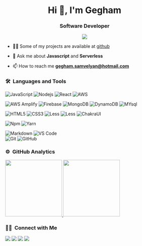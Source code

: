 <h1 align="center">Hi 👋, I'm Gegham</h1>
<h3 align="center">Software Developer</h3>
	
<p align="center"> 
	<a align="center" href="https://vamosgs.me/"><img src="https://img.shields.io/badge/vamosgs.me-website-lightgrey?style=flat-square&logo=Accenture"/></a>
</p>

- 👨‍💻 Some of my projects are available at [github](https://github.com/vamosgs?tab=repositories)

- 💬 Ask me about **Javascript** and **Serverless**

- 📫 How to reach me **gegham.samvelyan@hotmail.com**


	
### 🛠 &nbsp;Languages and Tools

![JavaScript](https://img.shields.io/badge/-JavaScript-%23F7DF1C?style=for-the-badge&logo=javascript&logoColor=000000&labelColor=%23F7DF1C&color=%23FFCE5A)
![Nodejs](https://img.shields.io/badge/-Nodejs-339933?style=for-the-badge&logo=Node.js&logoColor=ffffff)
![React](https://img.shields.io/badge/-React-61DAFB?style=for-the-badge&logo=react&logoColor=ffffff)
![AWS](https://img.shields.io/badge/AWS-232F3E?style=for-the-badge&logo=amazonaws&logoColor=white)
<br>

![AWS Amplify](https://img.shields.io/badge/AWS%20Amplify-FF9900?style=for-the-badge&logo=awsamplify&logoColor=white)
![Firebase](https://img.shields.io/badge/-Firebase-FFCA28?style=for-the-badge&logo=firebase&logoColor=ffffff)
![MongoDB](https://img.shields.io/badge/MongoDB-4EA94B?style=for-the-badge&logo=mongodb&logoColor=white)
![DynamoDB](https://img.shields.io/badge/Dynamodb-4053D6?style=for-the-badge&logo=amazondynamodb&logoColor=white)
![MYsql](https://img.shields.io/badge/MYSQL-4479A1?style=for-the-badge&logo=mysql&logoColor=white)
<br>

![HTML5](https://img.shields.io/badge/-HTML5-%23E44D27?style=for-the-badge&logo=html5&logoColor=ffffff)
![CSS3](https://img.shields.io/badge/-CSS3-%231572B6?style=for-the-badge&logo=css3)
![Less](https://img.shields.io/badge/-Less-274a80?style=for-the-badge&logo=less&logoColor=ffffff)
![Less](https://img.shields.io/badge/-Less-274a80?style=for-the-badge&logo=less&logoColor=ffffff)
![ChakraUI](https://img.shields.io/badge/chakraui-319795?style=for-the-badge&logo=chakraui&logoColor=white)
<br>

![Npm](https://img.shields.io/badge/-npm-CB3837?style=for-the-badge&logo=npm)
![Yarn](https://img.shields.io/badge/-yarn-013047?style=for-the-badge&logo=yarn)
<br>

![Markdown](https://img.shields.io/badge/Markdown-000000?style=for-the-badge&logo=markdown&logoColor=white)
![VS Code](http://img.shields.io/badge/-VS%20Code-007ACC?style=for-the-badge&logo=visual-studio-code&logoColor=ffffff)
<br/>
![Git](https://img.shields.io/badge/-Git-%23F05032?style=for-the-badge&logo=git&logoColor=%23ffffff)
![GitHub](https://img.shields.io/badge/-GitHub-181717?style=for-the-badge&logo=github)
<br>
<!-- ### 🌌  &nbsp;Top Project 
<a href="https://github.com/VamOSGS/react-preloaders">
  <img height="130em" src="https://github-readme-stats.vercel.app/api/pin/?username=vamosgs&repo=react-preloaders&theme=react"/>
</a> -->



### ⚙️ &nbsp;GitHub Analytics

<p align="left">
<a href="https://github.com/vamosgs">
  <img height="180em" src="https://github-readme-stats-eight-theta.vercel.app/api?username=vamosgs&show_icons=true&theme=react&include_all_commits=true&count_private=true"/>
  <img height="180em" src="https://github-readme-stats-eight-theta.vercel.app/api/top-langs/?username=vamosgs&layout=compact&langs_count=8&theme=react"/>
</a>
</p>

### 🤝🏻 &nbsp;Connect with Me

<p>

<a href="https://linkedin.com/in/vamosgs"><img src="https://img.shields.io/badge/-vamosgs-0077B5?style=flat&logo=Linkedin&logoColor=white"/></a>
<a href="mailto:gegham.samvelyan@hotmail.com"><img src="https://img.shields.io/badge/-gegham.samvelyan@hotmail.com-026dbd?style=flat&logo=Gmail&logoColor=white"/></a>
<a href="https://twitter.com/VAMOSGSvlv"><img src="https://img.shields.io/badge/-@VAMOSGSvlv-1877F2?style=flat&logo=Twitter&logoColor=white"/></a>
<a href="https://t.me/vamosgs"><img src="https://img.shields.io/badge/-@VamOSGS-32aade?style=flat&logo=Telegram&logoColor=white"/></a>
</p>

